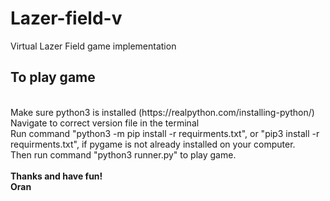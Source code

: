# Lazer-field-v
Virtual Lazer Field game implementation <br/>
<h2>To play game</h2><br/>
Make sure python3 is installed (https://realpython.com/installing-python/) <br>
Navigate to correct version file in the terminal<br>
Run command "python3 -m pip install -r requirments.txt", or "pip3 install -r requirments.txt", if pygame is not already installed on your computer.<br>
Then run command "python3 runner.py" to play game.<br/><br>
<b>Thanks and have fun!<br>
Oran</b>
